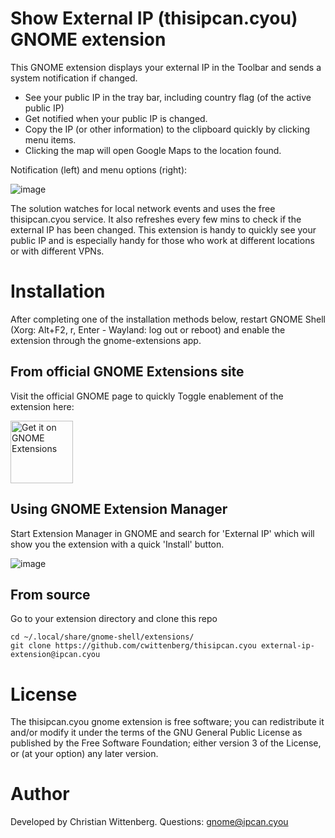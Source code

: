 # Show External IP (thisipcan.cyou) GNOME extension
This GNOME extension displays your external IP in the Toolbar and sends a system notification if changed.

- See your public IP in the tray bar, including country flag (of the active public IP)
- Get notified when your public IP is changed. 
- Copy the IP (or other information) to the clipboard quickly by clicking menu items.
- Clicking the map will open Google Maps to the location found.

Notification (left) and menu options (right):

![image](https://user-images.githubusercontent.com/4825211/196243623-3d998bf2-f0ed-418d-a43c-6bdfae1314c3.png)

The solution watches for local network events and uses the free thisipcan.cyou service. It also refreshes every few mins to check if the external IP has been changed. This extension is handy to quickly see your public IP and is especially handy for those who work at different locations or with different VPNs.

# Installation
After completing one of the installation methods below, restart GNOME Shell (Xorg: Alt+F2, r, Enter - Wayland: log out or reboot) and enable the extension through the gnome-extensions app.

## From official GNOME Extensions site
Visit the official GNOME page to quickly Toggle enablement of the extension here:

[<img src="https://raw.githubusercontent.com/cwittenberg/thisipcan.cyou/main/img/get-it-on-ego.svg?sanitize=true" alt="Get it on GNOME Extensions" height="100" align="middle">](https://extensions.gnome.org/extension/5368/show-external-ip-thisipcancyou/)

## Using GNOME Extension Manager
Start Extension Manager in GNOME and search for 'External IP' which will show you the extension with a quick 'Install' button.

![image](https://user-images.githubusercontent.com/4825211/192793423-17aa2a49-0a2a-48ff-8bce-24ca097ef0fd.png)

## From source
Go to your extension directory and clone this repo
        
    cd ~/.local/share/gnome-shell/extensions/
    git clone https://github.com/cwittenberg/thisipcan.cyou external-ip-extension@ipcan.cyou 

# License
The thisipcan.cyou gnome extension is free software; you can redistribute it and/or modify it under the terms of the GNU General Public License as published by the Free Software Foundation; either version 3 of the License, or (at your option) any later version.

# Author
Developed by Christian Wittenberg.
Questions: gnome@ipcan.cyou
